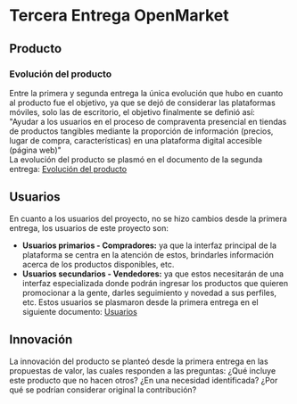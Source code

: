 # Tercera Entrega OpenMarket
## Producto
### Evolución del producto
Entre la primera y segunda entrega la única evolución que hubo en cuanto al producto fue el objetivo, ya que se dejó de considerar las plataformas móviles, solo las de escritorio, el objetivo finalmente se definió así:  
"Ayudar a los usuarios en el proceso de compraventa presencial en tiendas de productos tangibles mediante la proporción de información (precios, lugar de compra, características) en una plataforma digital accesible (página web)"  
La evolución del producto se plasmó en el documento de la segunda entrega: [Evolución del producto](https://github.com/SaidGonzalez19/OpenMarket/blob/0eddcf9d9bfb499064799eb66068511460f07b38/Evoluci%C3%B3n%20del%20producto.pdf)

## Usuarios
En cuanto a los usuarios del proyecto, no se hizo cambios desde la primera entrega, los usuarios de este proyecto son:  
- **Usuarios primarios - Compradores:** ya que la interfaz principal de la plataforma se centra en la atención de estos, brindarles información acerca de los productos disponibles, etc.
- **Usuarios secundarios - Vendedores:** ya que estos necesitarán de una interfaz especializada donde podrán ingresar los productos que quieren promocionar a la gente, darles seguimiento y novedad a sus perfiles, etc.
Estos usuarios se plasmaron desde la primera entrega en el siguiente documento: [Usuarios](https://github.com/SaidGonzalez19/OpenMarket/blob/3cd5817e47fcc5320fd4b3042caa8592d6a322f5/Producto.docx)

## Innovación
La innovación del producto se planteó desde la primera entrega en las propuestas de valor, las cuales responden a las preguntas: ¿Qué incluye este producto que no hacen otros? ¿En una necesidad identificada? ¿Por qué se podrían considerar original la contribución?
